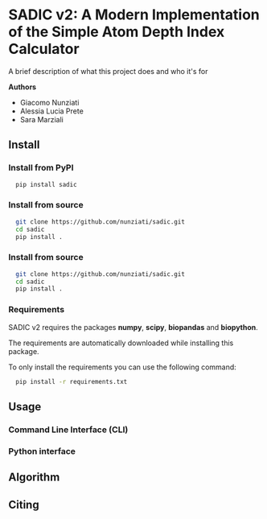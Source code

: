 # SADIC v2: A Modern Implementation of the Simple Atom Depth Index Calculator

A brief description of what this project does and who it's for

**Authors**
- Giacomo Nunziati
- Alessia Lucia Prete
- Sara Marziali

## Install
### Install from PyPI
```bash
  pip install sadic
```

### Install from source
```bash
  git clone https://github.com/nunziati/sadic.git
  cd sadic
  pip install .
```

### Install from source
```bash
  git clone https://github.com/nunziati/sadic.git
  cd sadic
  pip install .
```

### Requirements
SADIC v2 requires the packages **numpy**, **scipy**, **biopandas** and **biopython**.

The requirements are automatically downloaded while installing this package.

To only install the requirements you can use the following command:

```bash
  pip install -r requirements.txt
```

## Usage

### Command Line Interface (CLI)

### Python interface

## Algorithm

## Citing

